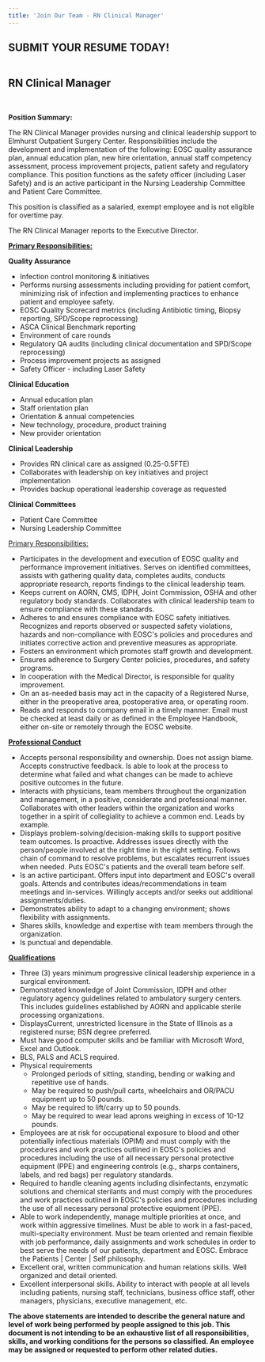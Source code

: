```yaml
---
title: 'Join Our Team - RN Clinical Manager'
---
```


<section id="content">
	<div class="container_24">
		<div class="grid_24">
			<div class="wrapper ident-bot-12">
				<div class="grid_18 alpha rt-ident-bot-1">
					<div class="rt-inner-ident-2">
						<div class="ident-bot-10">
							<h2 class="ident-bot-3">SUBMIT YOUR RESUME TODAY!</h2>
							<div class="line ident-bot-5"></div>
							<div class="wrapper">
								<span class="aligncenter-r fleft"><img class="rt-ident-bot-2" src="/jobs/jobs.jpg" alt="" /></span>
							</div>
						</div>
						<div class="wrapper">
							<h2 class="ident-bot-3">RN Clinical Manager</h2>
							<br>
							<div class="line ident-bot-11"></div>
							<p class="ident-bot-5"><b>Position Summary:</b></p>
							<p class="ident-bot-5">The RN Clinical Manager provides nursing and clinical leadership support to Elmhurst Outpatient Surgery Center.  Responsibilities include the development and implementation of the following: EOSC quality assurance plan, annual education plan, new hire orientation, annual staff competency assessment, process improvement projects, patient safety and regulatory compliance.  This position functions as the safety officer (including Laser Safety) and is an active participant in the Nursing Leadership Committee and Patient Care Committee.</p>
							<p class="ident-bot-5">This position is classified as a salaried, exempt employee and is not eligible for overtime pay.</p>
							<p class="ident-bot-5">The RN Clinical Manager reports to the Executive Director.</p>
							<p class="ident-bot-5"><b><u>Primary Responsibilities:</u></b></p>
							<p class="ident-bot-5"><b>Quality Assurance</b></p>
							<ul class="list-2">
								<li>Infection control monitoring &amp; initiatives</li>
								<li>Performs nursing assessments including providing for patient comfort, minimizing risk of infection and implementing practices to enhance patient and employee safety.</li>
								<li>EOSC Quality Scorecard metrics (including Antibiotic timing, Biopsy reporting, SPD/Scope reprocessing)</li>
								<li>ASCA Clinical Benchmark reporting</li>
								<li>Environment of care rounds</li>
								<li>Regulatory QA audits (including clinical documentation and SPD/Scope reprocessing)</li>
								<li>Process improvement projects as assigned</li>
								<li>Safety Officer - including Laser Safety</li>
							</ul>
							<p class="ident-bot-5"><b>Clinical Education</b></p>
							<ul class="list-2">
								<li>Annual education plan</li>
								<li>Staff orientation plan</li>
								<li>Orientation &amp; annual competencies</li>
								<li>New technology, procedure, product training</li>
								<li>New provider orientation</li>
							</ul>
							<p class="ident-bot-5"><b>Clinical Leadership</b></p>
							<ul class="list-2">
								<li>Provides RN clinical care as assigned (0.25-0.5FTE)</li>
								<li>Collaborates with leadership on key initiatives and project implementation</li>
								<li>Provides backup operational leadership coverage as requested</li>
							</ul>
							<p class="ident-bot-5"><b>Clinical Committees</b></p>
							<ul class="list-2">
								<li>Patient Care Committee</li>
								<li>Nursing Leadership Committee</li>
							</ul>
							<p class="ident-bot-5"><u>Primary Responsibilities:</u></p>
							<ul class="list-2">
								<li>Participates in the development and execution of EOSC quality and performance improvement initiatives.  Serves on identified committees, assists with gathering quality data, completes audits, conducts appropriate research, reports findings to the clinical leadership team.</li>
								<li>Keeps current on AORN, CMS, IDPH, Joint Commission, OSHA and other regulatory body standards.  Collaborates with clinical leadership team to ensure compliance with these standards.</li>
								<li>Adheres to and ensures compliance with EOSC safety initiatives.  Recognizes and reports observed or suspected safety violations, hazards and non-compliance with EOSC's policies and procedures and initiates corrective action and preventive measures as appropriate.</li>
								<li>Fosters an environment which promotes staff growth and development.</li>
								<li>Ensures adherence to Surgery Center policies, procedures, and safety programs.</li>
								<li>In cooperation with the Medical Director, is responsible for quality improvement.</li>
								<li>On an as-needed basis may act in the capacity of a Registered Nurse, either in the preoperative area, postoperative area, or operating room.</li>
								<li>Reads and responds to company email in a timely manner.  Email must be checked at least daily or as defined in the Employee Handbook, either on-site or remotely through the EOSC website.</li>
							</ul>
							<p class="ident-bot-5"><u><b>Professional Conduct</b></u></p>
							<ul class="list-2">
								<li>Accepts personal responsibility and ownership.  Does not assign blame.  Accepts constructive feedback.  Is able to look at the process to determine what failed and what changes can be made to achieve positive outcomes in the future.</li>
								<li>Interacts with physicians, team members throughout the organization and management, in a positive, considerate and professional manner.  Collaborates with other leaders within the organization and works together in a spirit of collegiality to achieve a common end.  Leads by example.</li>
								<li>Displays problem-solving/decision-making skills to support positive team outcomes. Is proactive.  Addresses issues directly with the person/people involved at the right time in the right setting.  Follows chain of command to resolve problems, but escalates recurrent issues when needed.  Puts EOSC's patients and the overall team before self.</li>
								<li>Is an active participant.  Offers input into department and EOSC's overall goals.  Attends and contributes ideas/recommendations in team meetings and in-services.  Willingly accepts and/or seeks out additional assignments/duties.</li>
								<li>Demonstrates ability to adapt to a changing environment; shows flexibility with assignments.</li>
								<li>Shares skills, knowledge and expertise with team members through the organization.</li>
								<li>Is punctual and dependable.</li>
							</ul>
							<p class="ident-bot-5"><u><b>Qualifications</b></u></p>
							<ul class="list-2">
								<li>Three (3) years minimum progressive clinical leadership experience in a surgical environment.</li>
								<li>Demonstrated knowledge of Joint Commission, IDPH and other regulatory agency guidelines related to ambulatory surgery centers.  This includes guidelines established by AORN and applicable sterile processing organizations.</li>
								<li>DisplaysCurrent, unrestricted licensure in the State of Illinois as a registered nurse; BSN degree preferred.</li>
								<li>Must have good computer skills and be familiar with Microsoft Word, Excel and Outlook.</li>
								<li>BLS, PALS and ACLS required.</li>
								<li>
									Physical requirements
									<ul>
										<li>Prolonged periods of sitting, standing, bending or walking and repetitive use of hands.</li>
										<li>May be required to push/pull carts, wheelchairs and OR/PACU equipment up to 50 pounds.</li>
										<li>May be required to lift/carry up to 50 pounds.</li>
										<li>May be required to wear lead aprons weighing in excess of 10-12 pounds.</li>
									</ul>
								</li>
								<li>Employees are at risk for occupational exposure to blood and other potentially infectious materials (OPIM) and must comply with the procedures and work practices outlined in EOSC's policies and procedures including the use of all necessary personal protective equipment (PPE) and engineering controls (e.g., sharps containers, labels, and red bags) per regulatory standards.</li>
								<li>Required to handle cleaning agents including disinfectants, enzymatic solutions and chemical sterilants and must comply with the procedures and work practices outlined in EOSC's policies and procedures including the use of all necessary personal protective equipment (PPE).</li>
								<li>Able to work independently, manage multiple priorities at once, and work within aggressive timelines. Must be able to work in a fast-paced, multi-specialty environment. Must be team oriented and remain flexible with job performance, daily assignments and work schedules in order to best serve the needs of our patients, department and EOSC. Embrace the <span color="green">Patients | Center | Self</span> philosophy.</li>
								<li>Excellent oral, written communication and human relations skills.  Well organized and detail oriented.</li>
								<li>Excellent interpersonal skills.  Ability to interact with people at all levels including patients, nursing staff, technicians, business office staff, other managers, physicians, executive management, etc.</li>
							</ul>
							<p class="ident-bot-5"><b>The above statements are intended to describe the general nature and level of work being performed by people assigned to this job.  This document is not intending to be an exhaustive list of all responsibilities, skills, and working conditions for the persons so classified.  An employee may be assigned or requested to perform other related duties.</b></p>
						</div>
					</div>
				</div>